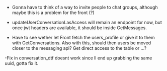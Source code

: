 - Gonna have to think of a way to invite people to chat groups, although maybe this is a problem for the front (?)
- updateUserConversationLasAccess will remain an endpoint for now, but once jwt headers are available, it should be inside GetMessages. 

- Have to see wether let Front fetch the users_profile or give it to them with GetConversations. Also with this, should then users be moved closer to the messaging api? Get direct access to the table or ...?

-Fix in conversation_dtf doesnt work since ll end up grabbing the same uuid, gotta fix it.